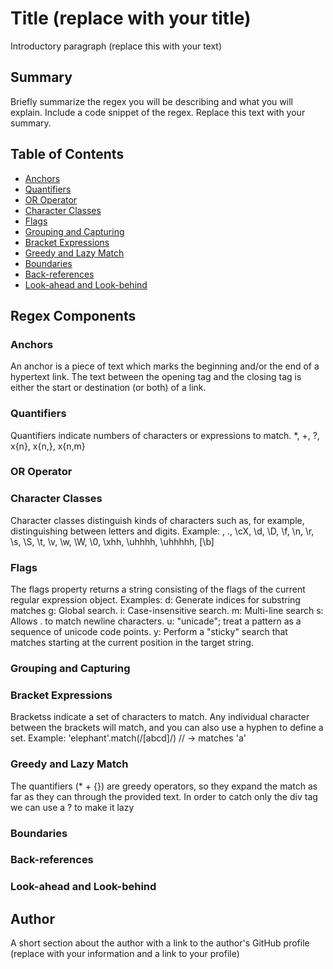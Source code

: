 # Title (replace with your title)

Introductory paragraph (replace this with your text)

## Summary

Briefly summarize the regex you will be describing and what you will explain. Include a code snippet of the regex. Replace this text with your summary.

## Table of Contents

- [Anchors](#anchors)
- [Quantifiers](#quantifiers)
- [OR Operator](#or-operator)
- [Character Classes](#character-classes)
- [Flags](#flags)
- [Grouping and Capturing](#grouping-and-capturing)
- [Bracket Expressions](#bracket-expressions)
- [Greedy and Lazy Match](#greedy-and-lazy-match)
- [Boundaries](#boundaries)
- [Back-references](#back-references)
- [Look-ahead and Look-behind](#look-ahead-and-look-behind)

## Regex Components

### Anchors

An anchor is a piece of text which marks the beginning and/or the end of a hypertext link. The text between the opening tag and the closing tag is either the start or destination (or both) of a link.

### Quantifiers

Quantifiers indicate numbers of characters or expressions to match.
\*, +, ?, x{n}, x{n,}, x{n,m}

### OR Operator

### Character Classes

Character classes distinguish kinds of characters such as, for example, distinguishing between letters and digits.
Example: \, ., \cX, \d, \D, \f, \n, \r, \s, \S, \t, \v, \w, \W, \0, \xhh, \uhhhh, \uhhhhh, [\b]

### Flags

The flags property returns a string consisting of the flags of the current regular expression object.
Examples:
d: Generate indices for substring matches
g: Global search.
i: Case-insensitive search.
m: Multi-line search
s: Allows . to match newline characters.
u: "unicade"; treat a pattern as a sequence of unicode code points.
y: Perform a "sticky" search that matches starting at the current position in the target string.

### Grouping and Capturing

### Bracket Expressions

Bracketss indicate a set of characters to match. Any individual character between the brackets will match, and you can also use a hyphen to define a set.
Example: 'elephant'.match(/[abcd]/) // -> matches 'a'

### Greedy and Lazy Match

The quantifiers (\* + {}) are greedy operators, so they expand the match as far as they can through the provided text.
In order to catch only the div tag we can use a ? to make it lazy

### Boundaries

### Back-references

### Look-ahead and Look-behind

## Author

A short section about the author with a link to the author's GitHub profile (replace with your information and a link to your profile)
